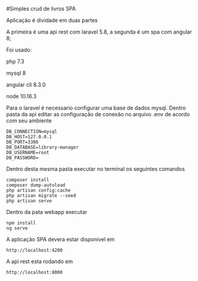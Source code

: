 #Simples crud de livros SPA

Aplicação é dividade em duas partes

A primeira é uma api rest com laravel 5.8, a segunda é um spa com angular 8; 

Foi usado:
 
 php 7.3
 
 mysql 8
 
 angular cli 8.3.0
 
 node 10.16.3


Para o laravel é necessario configurar uma base de dados mysql. Dentro pasta da api editar as configuração de conexão no
arquivo .env de acordo com seu ambiente

    DB_CONNECTION=mysql
    DB_HOST=127.0.0.1
    DB_PORT=3306
    DB_DATABASE=library-manager
    DB_USERNAME=root
    DB_PASSWORD=

Dentro desta mesma pasta executar no terminal os seguintes comandos

    composer install
    composer dump-autoload
    php artisan config:cache
    php artisan migrate --seed
    php artisan serve
    
Dentro da pata webapp executar

    npm install
    ng serve
    
A aplicação SPA devera estar disponivel em 
    
    http://localhost:4200
    
A api rest esta rodando em 

    http://localhost:8000


